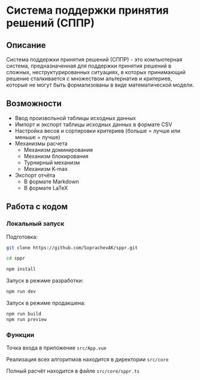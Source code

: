 # Система поддержки принятия решений (СППР)

## Описание

Система поддержки принятия решений (СППР) - это компьютерная система, предназначенная для поддержки принятия решений в сложных, неструктурированных ситуациях, в которых принимающий решение сталкивается с множеством альтернатив и критериев, которые не могут быть формализованы в виде математической модели.

## Возможности

- Ввод произвольной таблицы исходных данных
- Импорт и экспорт таблицы исходных данных в формате CSV
- Настройка весов и сортировки критериев (больше = лучше или меньше = лучше)
- Механизмы расчета
  - Механизм доминирования
  - Механизм блокирования
  - Турнирный механизм
  - Механизм K-max
- Экспорт отчёта
  - В формате Markdown
  - В формате LaTeX

## Работа с кодом

### Локальный запуск

Подготовка:

```bash
git clone https://github.com/SoprachevAK/sppr.git

cd sppr

npm install
```

Запуск в режиме разработки:

```bash
npm run dev
```

Запуск в режиме продакшена:

```bash
npm run build
npm run preview
```


### Функции 

Точка входа в приложение `src/App.vue`

Реализация всех алгоритмов находится в директории `src/core`

Полный расчёт находится в файле `src/core/sppr.ts`

